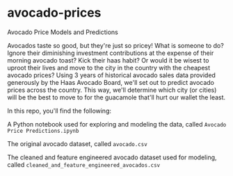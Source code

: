 # avocado-prices

Avocado Price Models and Predictions

Avocados taste so good, but they're just so pricey! What is someone to do? Ignore their diminishing investment contributions at the expense of their morning avocado toast? Kick their haas habit? Or would it be wisest to uproot their lives and move to the city in the country with the cheapest avocado prices? Using 3 years of historical avocado sales data provided generously by the Haas Avocado Board, we'll set out to predict avocado prices across the country. This way, we'll determine which city (or cities) will be the best to move to for the guacamole that'll hurt our wallet the least.

In this repo, you'll find the following:

A Python notebook used for exploring and modeling the data, called `Avocado Price Predictions.ipynb`

The original avocado dataset, called `avocado.csv`

The cleaned and feature engineered avocado dataset used for modeling, called `cleaned_and_feature_engineered_avocados.csv`
